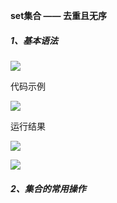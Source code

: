 **set集合 —— 去重且无序**



##### 1、基本语法

![](E:\Learn\note\software_test_note\software_test_img\2022-10-16-21-01-56-image.png)

代码示例

![](E:\Learn\note\software_test_note\software_test_img\2022-10-16-21-02-35-image.png)

运行结果

![](E:\Learn\note\software_test_note\software_test_img\2022-10-16-21-02-49-image.png)

![](E:\Learn\note\software_test_note\software_test_img\2022-10-16-21-03-01-image.png)

##### 2、集合的常用操作

  


